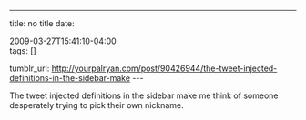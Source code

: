 ---
title: no title
date:

 2009-03-27T15:41:10-04:00  
tags:  []

tumblr_url:
http://yourpalryan.com/post/90426944/the-tweet-injected-definitions-in-the-sidebar-make
\-\--

The tweet injected definitions in the sidebar make me think of someone
desperately trying to pick their own nickname.
